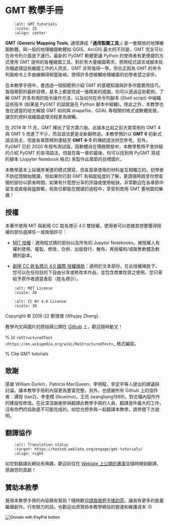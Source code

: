 # GMT 教學手冊

```{image} main/index/index_banner_text.png
    :alt: GMT tutorials
    :scale: 25
    :align: center
```

**GMT** (**Generic Mapping Tools**, 通常譯成「**通用製圖工具**」) 是一套開放的地理繪圖軟體。與一般的地理繪圖軟體如 QGIS、ArcGIS 最大的不同是，GMT 完全可以在命令列介面底下運行。最新的 PyGMT 軟體更讓 Python 的使用者有更便捷的方式使用 GMT 提供的各種繪圖工具。對於有大量繪圖需求，想用程式語言或腳本批次檔處理這些繪圖工作的人而言，GMT 非常值得一學，但也正因為 GMT 的命令列風格令上手曲線顯得相當陡峭，使得許多想接觸地理繪圖的初學者望之卻步。

在本教學手冊中，會透過一個個範例介紹 GMT 的基礎知識與許多作圖實用技巧。每個章節的最終目標，基本上都是完成一張精美的插圖，你可以透過這些範例，了解 GMT 許多有用的指令操作方法，以及如何在命令列腳本 (Shell script) 中組織這些指令 (如果是 PyGMT 的話就是在 Python 腳本中組織)。除此之外，本教學也會在適當的地方解說 GMT 如何與 shapefile、GDAL 等相關的格式或軟體銜接，讓您的資料或繪圖處理流程更為順暢。

在 2019 年 11 月，GMT 釋出了官方第六版。此版本比起之前大眾常用的 GMT 4 與 GMT 5 改進了不少，而且語法更是全新翻修過。本教學預計以 **GMT 6** 的新式語法為主，但是各章節將附連結至 **GMT 4-5** 的傳統語法供您參考。另外。PyGMT 已於 2020 年發布測試版，因軟體尚在積極開發中，本教學暫時不會詳細的介紹 PyGMT 的各項語法，但是在每一章的最後，你可以找到用 PyGMT 寫成的腳本 (Jupyter Notebook 格式) 來製作此章節的目標圖片。

本教學基本上採循序漸進的模式撰寫，但各篇章使用的材料是互相獨立的。初學者不妨從頭開始閱讀，但如果你已對 GMT 有相當程度的了解，更請隨時跳至你想查閱的部份以節省時間。如果有什麼想分享的評論或使用秘訣，非常歡迎在各章節中留言或直接與[我](mailto:whyjayzheng@gmail.com)聯繫。祝各位都能在閱讀的過程中，享受到使用 GMT 畫地圖的樂趣！

## 授權

本著作使用 MIT 與創用 CC 姓名標示 4.0 雙授權，使用者可以依據其想要獲得授權的部份選擇任一或兩個許可：

- [MIT 授權](https://github.com/whyjz/GMT-tutorials/blob/master/LICENSE.md)：適用程式碼的部份以及所有的 Jupyter Notebooks。被授權人有權利使用、複製、修改、合併、出版發行、散布、再授權和/或販售軟體及軟體的副本。

- [創用 CC 姓名標示 4.0 國際 授權條款](http://creativecommons.org/licenses/by/4.0/)：適用於文本部份。在此授權條款下，您可以在任何目的下自由分享或修改本作品，並包含商業性質之使用。您只需給予原作者適當表彰（姓名標示）。

```{image} main/index/mit.png
    :alt: MIT License
    :scale: 30
```

```{image} main/index/by.png
    :alt: CC BY 4.0 License
    :scale: 30
```

Copyright © 2016-22 鄭懷傑 (Whyjay Zheng).

教學內文與圖片的原始碼公開在 [Github](https://github.com/whyjz/GMT-tutorials) 上，歡迎隨時動叉！

% 以 `reStructuredText <https://en.wikipedia.org/wiki/ReStructuredText>`_ 格式編寫。

% Cite GMT tutorials

## 致謝

感謝 William Durkin，Patricia MacQueen，李明龍，李定宇等人提出的建議與討論，讓本教學手冊的內容更為豐富完整。另外，也感謝所有 Github 上的協作者：譚諤 (tan2)，李奎模 (likueimo)，王亮 (wangliang1989)，對文檔內容所作的建設性修改。在此深深謝謝參與翻譯此教學手冊的人員，翻譯是件龐大的工作，沒有你們的協助是不可能完成的。如您也想參與一起翻譯本教學，請參閱下方說明。

## 翻譯協作

```{image} https://hosted.weblate.org/widgets/gmt-tutorials/-/88x31-black.png
    :alt: Translation status
    :target: https://hosted.weblate.org/engage/gmt-tutorials/
    :align: right
```

如您對翻譯此網站有興趣，歡迎前往在 [Weblate 上公開的專案](https://hosted.weblate.org/engage/gmt-tutorials/)並隨時開始翻譯。感謝您的貢獻！

## 贊助本教學
覺得本教學手冊的內容頗有幫助？隨時歡迎[請我喝杯手搖奶茶](https://www.paypal.com/donate?hosted_button_id=68GZNRJ3MZDBE)，讓我有更多的能量繼續創作。行有餘力的話，也歡迎出資贊助本教學網站的營運和維護成本 :D

<p> <form action="https://www.paypal.com/donate" method="post" target="_top"> <input type="hidden" name="hosted_button_id" value="68GZNRJ3MZDBE" /> <input type="image" src="https://www.paypalobjects.com/en_US/i/btn/btn_donate_LG.gif" border="0" name="submit" title="PayPal - The safer, easier way to pay online!" alt="Donate with PayPal button" /> <img alt="" border="0" src="https://www.paypal.com/en_US/i/scr/pixel.gif" width="1" height="1" /> </form> </p>